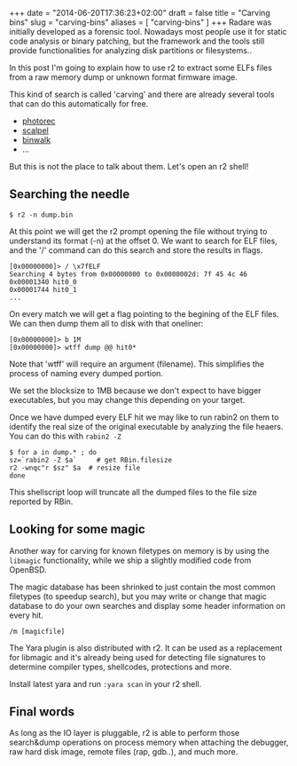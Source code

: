 +++
date = "2014-06-20T17:36:23+02:00"
draft = false
title = "Carving bins"
slug = "carving-bins"
aliases = [
	"carving-bins"
]
+++
Radare was initially developed as a forensic tool. Nowadays most people use it for static code analysis or binary patching, but the framework and the tools still provide functionalities for analyzing disk partitions or filesystems..

In this post I'm going to explain how to use r2 to extract some ELFs files from a raw memory dump or unknown format firmware image.

This kind of search is called 'carving' and there are already several tools that can do this automatically for free.

* [photorec]( http://www.cgsecurity.org/wiki/PhotoRec )
* [scalpel]( https://github.com/sleuthkit/scalpel )
* [binwalk]( http://binwalk.org/ )
* ...

But this is not the place to talk about them. Let's open an r2 shell!

Searching the needle
---------------

	$ r2 -n dump.bin

At this point we will get the r2 prompt opening the file without trying to understand its format (-n) at the offset 0. We want to search for ELF files, and the '/' command can do this search and store the results in flags.

	[0x00000000]> / \x7fELF
    Searching 4 bytes from 0x00000000 to 0x0000002d: 7f 45 4c 46
	0x00001340 hit0_0
    0x00001744 hit0_1
    ...

On every match we will get a flag pointing to the begining of the ELF files. We can then dump them all to disk with that oneliner:

	[0x00000000]> b 1M
    [0x00000000]> wtff dump @@ hit0*

Note that 'wtff' will require an argument (filename). This simplifies the process of naming every dumped portion.

We set the blocksize to 1MB because we don't expect to have bigger executables, but you may change this depending on your target.

Once we have dumped every ELF hit we may like to run rabin2 on them to identify the real size of the original executable by analyzing the file heaers. You can do this with `rabin2 -Z`

	$ for a in dump.* ; do
    sz=`rabin2 -Z $a`     # get RBin.filesize
    r2 -wnqc"r $sz" $a  # resize file
    done

This shellscript loop will truncate all the dumped files to the file size reported by RBin.

Looking for some magic
----------------
Another way for carving for known filetypes on memory is by using the `libmagic` functionality, while we ship a slightly modified code from OpenBSD.

The magic database has been shrinked to just contain the most common filetypes (to speedup search), but you may write or change that magic database to do your own searches and display some header information on every hit.

	/m [magicfile]

The Yara plugin is also distributed with r2. It can be used as a replacement for libmagic and it's already being used for detecting file signatures to determine compiler types, shellcodes, protections and more.

Install latest yara and run `:yara scan` in your r2 shell.


Final words
--------
As long as the IO layer is pluggable, r2 is able to perform those search&dump operations on process memory when attaching the debugger, raw hard disk image, remote files (rap, gdb..), and much more. 
